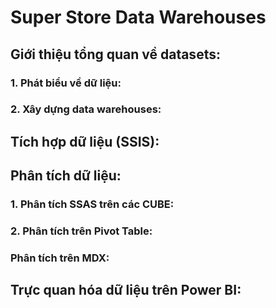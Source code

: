 # Super Store Data Warehouses
 
## Giới thiệu tổng quan về datasets:

### 1. Phát biểu về dữ liệu:

### 2. Xây dựng data warehouses:

## Tích hợp dữ liệu (SSIS):

## Phân tích dữ liệu:

### 1. Phân tích SSAS trên các CUBE:
### 2. Phân tích trên Pivot Table:

### Phân tích trên MDX:

## Trực quan hóa dữ liệu trên Power BI:


